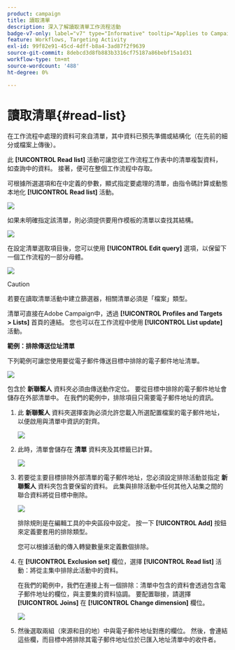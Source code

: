```yaml
---
product: campaign
title: 讀取清單
description: 深入了解讀取清單工作流程活動
badge-v7-only: label="v7" type="Informative" tooltip="Applies to Campaign Classic v7 only"
feature: Workflows, Targeting Activity
exl-id: 99f82e91-45cd-4dff-b8a4-3ad87f2f9639
source-git-commit: 8debcd3d8fb883b3316cf75187a86bebf15a1d31
workflow-type: tm+mt
source-wordcount: '488'
ht-degree: 0%

---
```


# 讀取清單{#read-list}



在工作流程中處理的資料可來自清單，其中資料已預先準備或結構化（在先前的細分或檔案上傳後）。

此 **[!UICONTROL Read list]** 活動可讓您從工作流程工作表中的清單複製資料，如查詢中的資料。 接著，便可在整個工作流程中存取。

可根據所選選項和在中定義的參數，顯式指定要處理的清單，由指令碼計算或動態本地化 **[!UICONTROL Read list]** 活動。

![](assets/list_edit_select_option_01.png)

如果未明確指定該清單，則必須提供要用作模板的清單以查找其結構。

![](assets/s_advuser_list_template_select.png)

在設定清單選取項目後，您可以使用 **[!UICONTROL Edit query]** 選項，以保留下一個工作流程的一部分母體。

![](assets/wf_readlist_1.png)

>[!CAUTION]
>
>若要在讀取清單活動中建立篩選器，相關清單必須是「檔案」類型。

清單可直接在Adobe Campaign中，透過 **[!UICONTROL Profiles and Targets > Lists]** 首頁的連結。 您也可以在工作流程中使用 **[!UICONTROL List update]** 活動。

**範例：排除傳送位址清單**

下列範例可讓您使用要從電子郵件傳送目標中排除的電子郵件地址清單。

![](assets/s_advuser_list_read_sample_1.png)

包含於 **新聯繫人** 資料夾必須由傳送動作定位。 要從目標中排除的電子郵件地址會儲存在外部清單中。 在我們的範例中，排除項目只需要電子郵件地址的資訊。

1. 此 **新聯繫人** 資料夾選擇查詢必須允許您載入所選配置檔案的電子郵件地址，以便啟用與清單中資訊的對齊。

   ![](assets/s_advuser_list_read_sample_0.png)

1. 此時，清單會儲存在 **清單** 資料夾及其標籤已計算。

   ![](assets/s_advuser_list_read_sample_2.png)

1. 若要從主要目標排除外部清單的電子郵件地址，您必須設定排除活動並指定 **新聯繫人** 資料夾包含要保留的資料。 此集與排除活動中任何其他入站集之間的聯合資料將從目標中刪除。

   ![](assets/s_advuser_list_read_sample_3.png)

   排除規則是在編輯工具的中央區段中設定。 按一下 **[!UICONTROL Add]** 按鈕來定義要套用的排除類型。

   您可以根據活動的傳入轉變數量來定義數個排除。

1. 在 **[!UICONTROL Exclusion set]** 欄位，選擇 **[!UICONTROL Read list]** 活動：將從主集中排除此活動中的資料。

   在我們的範例中，我們在連接上有一個排除：清單中包含的資料會透過包含電子郵件地址的欄位，與主要集的資料協調。 要配置聯接，請選擇 **[!UICONTROL Joins]** 在 **[!UICONTROL Change dimension]** 欄位。

   ![](assets/s_advuser_list_read_sample_4.png)

1. 然後選取兩組（來源和目的地）中與電子郵件地址對應的欄位。 然後，會連結這些欄，而目標中將排除其電子郵件地址位於已匯入地址清單中的收件者。
